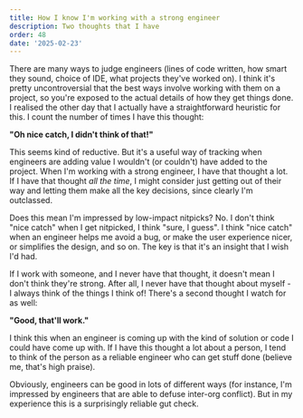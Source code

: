 ```yaml
---
title: How I know I'm working with a strong engineer
description: Two thoughts that I have
order: 48
date: '2025-02-23'
---
```


There are many ways to judge engineers (lines of code written, how smart they sound, choice of IDE, what projects they've worked on). I think it's pretty uncontroversial that the best ways involve working with them on a project, so you're exposed to the actual details of how they get things done. I realised the other day that I actually have a straightforward heuristic for this. I count the number of times I have this thought:

**"Oh nice catch, I didn't think of that!"**

This seems kind of reductive. But it's a useful way of tracking when engineers are adding value I wouldn't (or couldn't) have added to the project. When I'm working with a strong engineer, I have that thought a lot. If I have that thought _all the time_, I might consider just getting out of their way and letting them make all the key decisions, since clearly I'm outclassed. 

Does this mean I'm impressed by low-impact nitpicks? No. I don't think "nice catch" when I get nitpicked, I think "sure, I guess". I think "nice catch" when an engineer helps me avoid a bug, or make the user experience nicer, or simplifies the design, and so on. The key is that it's an insight that I wish I'd had.

If I work with someone, and I never have that thought, it doesn't mean I don't think they're strong. After all, I never have that thought about myself - I always think of the things I think of! There's a second thought I watch for as well:

**"Good, that'll work."**

I think this when an engineer is coming up with the kind of solution or code I could have come up with. If I have this thought a lot about a person, I tend to think of the person as a reliable engineer who can get stuff done (believe me, that's high praise). 

Obviously, engineers can be good in lots of different ways (for instance, I'm impressed by engineers that are able to defuse inter-org conflict). But in my experience this is a surprisingly reliable gut check.